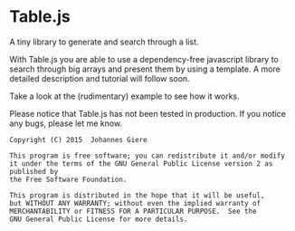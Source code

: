 Table.js
===========

A tiny library to generate and search through a list.



With Table.js you are able to use a dependency-free javascript library to search through big arrays and present them by using a template.
A more detailed description and tutorial will follow soon.


Take a look at the (rudimentary) example to see how it works.

Please notice that Table.js has not been tested in production. If you notice any bugs, please let me know.


    Copyright (C) 2015  Johannes Giere

    This program is free software; you can redistribute it and/or modify
    it under the terms of the GNU General Public License version 2 as published by
    the Free Software Foundation.

    This program is distributed in the hope that it will be useful,
    but WITHOUT ANY WARRANTY; without even the implied warranty of
    MERCHANTABILITY or FITNESS FOR A PARTICULAR PURPOSE.  See the
    GNU General Public License for more details.
